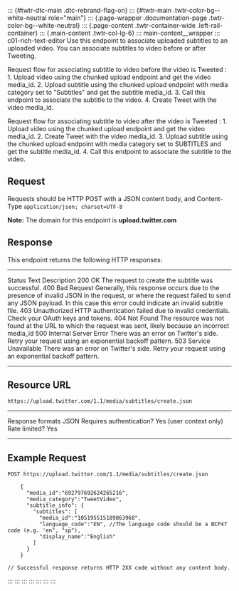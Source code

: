 ::: {#twtr-dtc-main .dtc-rebrand-flag-on}
::: {#twtr-main .twtr-color-bg--white-neutral role="main"}
::: {.page-wrapper .documentation-page .twtr-color-bg--white-neutral}
::: {.page-content .twtr-container-wide .left-rail-container}
::: {.main-content .twtr-col-lg-6}
::: main-content__wrapper
::: c01-rich-text-editor
Use this endpoint to associate uploaded subtitles to an uploaded video.
You can associate subtitles to video before or after Tweeting.

Request flow for associating subtitle to video before the video is
Tweeted : 1. Upload video using the chunked upload endpoint and get the
video media_id. 2. Upload subtitle using the chunked upload endpoint
with media category set to "Subtitles" and get the subtitle media_id. 3.
Call this endpoint to associate the subtitle to the video. 4. Create
Tweet with the video media_id.

Request flow for associating subtitle to video after the video is
Tweeted : 1. Upload video using the chunked upload endpoint and get the
video media_id. 2. Create Tweet with the video media_id. 3. Upload
subtitle using the chunked upload endpoint with media category set to
SUBTITLES and get the subtitle media_id. 4. Call this endpoint to
associate the subtitle to the video.

## Request

Requests should be HTTP POST with a JSON content body, and Content-Type
` application/json; charset=UTF-8 `

**Note:** The domain for this endpoint is **upload.twitter.com**

## Response

This endpoint returns the following HTTP responses:

  -------- ----------------------- ------------------------------------------------------------------------------------------------------------------------------------------------------------------------------------------------------------
  Status   Text                    Description
  200      OK                      The request to create the subtitle was successful.
  400      Bad Request             Generally, this response occurs due to the presence of invalid JSON in the request, or where the request failed to send any JSON payload. In this case this error could indicate an invalid subtitle file.
  403      Unauthorized            HTTP authentication failed due to invalid credentials. Check your OAuth keys and tokens.
  404      Not Found               The resource was not found at the URL to which the request was sent, likely because an incorrect media_id
  500      Internal Server Error   There was an error on Twitter\'s side. Retry your request using an exponential backoff pattern.
  503      Service Unavailable     There was an error on Twitter\'s side. Retry your request using an exponential backoff pattern.
  -------- ----------------------- ------------------------------------------------------------------------------------------------------------------------------------------------------------------------------------------------------------

## Resource URL

` https://upload.twitter.com/1.1/media/subtitles/create.json `

  -------------------------- -------------------------
  Response formats           JSON
  Requires authentication?   Yes (user context only)
  Rate limited?              Yes
  -------------------------- -------------------------

## Example Request

    POST https://upload.twitter.com/1.1/media/subtitles/create.json

        {
          "media_id":"692797692624265216",
          "media_category":"TweetVideo",
          "subtitle_info": {
            "subtitles": [
              "media_id":"105195515189863968",
              "language_code":"EN", //The language code should be a BCP47 code (e.g. 'en", "sp"),
              "display_name":"English"
            ]
          }
        }

    // Successful response returns HTTP 2XX code without any content body.
:::
:::
:::
:::
:::
:::
:::
